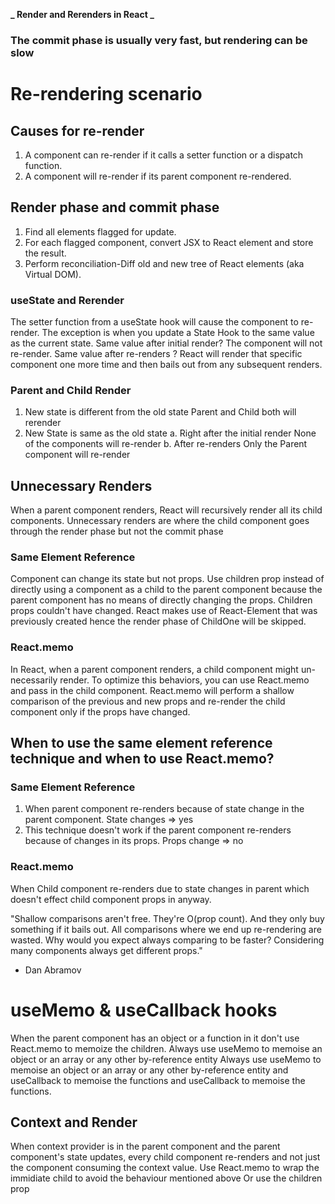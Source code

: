 **_ Render and Rerenders in React _**

### The commit phase is usually very fast, but rendering can be slow

# Re-rendering scenario

## Causes for re-render

1. A component can re-render if it calls a setter function or a dispatch function.
2. A component will re-render if its parent component re-rendered.

## Render phase and commit phase

1. Find all elements flagged for update.
2. For each flagged component, convert JSX to React element and store the result.
3. Perform reconciliation-Diff old and new tree of React elements (aka Virtual DOM).

### useState and Rerender

The setter function from a useState hook will cause the component to re-render.
The exception is when you update a State Hook to the same value as the current state.
Same value after initial render? The component will not re-render.
Same value after re-renders ? React will render that specific component one more time and then bails out from any subsequent renders.

### Parent and Child Render

1. New state is different from the old state
   Parent and Child both will rerender
2. New State is same as the old state
   a. Right after the initial render
   None of the components will re-render
   b. After re-renders
   Only the Parent component will re-render

## Unnecessary Renders

When a parent component renders, React will recursively render all its child components.
Unnecessary renders are where the child component goes through the render phase but not the commit phase

### Same Element Reference

Component can change its state but not props.
Use children prop instead of directly using a component as a child to the parent component because the parent component has no means of directly changing the props.
Children props couldn't have changed.
React makes use of React-Element that was previously created hence the render phase of ChildOne will be skipped.

### React.memo

In React, when a parent component renders, a child component might un-necessarily render.
To optimize this behaviors, you can use React.memo and pass in the child component.
React.memo will perform a shallow comparison of the previous and new props and re-render the child component only if the props have changed.

## When to use the same element reference technique and when to use React.memo?

### Same Element Reference

1. When parent component re-renders because of state change in the parent component. State changes => yes
2. This technique doesn't work if the parent component re-renders because of changes in its props. Props change => no

### React.memo

When Child component re-renders due to state changes in parent which doesn't effect child component props in anyway.

"Shallow comparisons aren't free. They're O(prop count). And they only buy something if it bails out.
All comparisons where we end up re-rendering are wasted. Why would you expect always comparing to be faster? Considering many components always get different props."

- Dan Abramov

# useMemo & useCallback hooks

When the parent component has an object or a function in it don't use React.memo to memoize the children.
Always use useMemo to memoise an object or an array or any other by-reference entity
Always use useMemo to memoise an object or an array or any other by-reference entity
and useCallback to memoise the functions and useCallback to memoise the functions.

## Context and Render

When context provider is in the parent component and the parent component's state updates, every child component re-renders and not just the component consuming the context value.
Use React.memo to wrap the immidiate child to avoid the behaviour mentioned above
Or use the children prop
